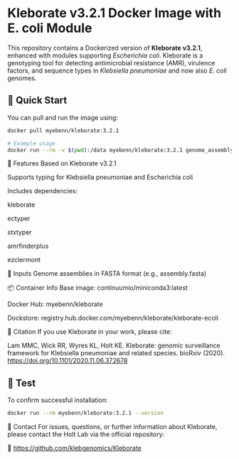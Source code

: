 # Kleborate v3.2.1 Docker Image with E. coli Module

This repository contains a Dockerized version of **Kleborate v3.2.1**, enhanced with modules supporting *Escherichia coli*. Kleborate is a genotyping tool for detecting antimicrobial resistance (AMR), virulence factors, and sequence types in *Klebsiella pneumoniae* and now also *E. coli* genomes.

## 🚀 Quick Start

You can pull and run the image using:

```bash
docker pull myebenn/kleborate:3.2.1

# Example usage
docker run --rm -v $(pwd):/data myebenn/kleborate:3.2.1 genome_assembly.fasta

```

🔧 Features
Based on Kleborate v3.2.1

Supports typing for Klebsiella pneumoniae and Escherichia coli

Includes dependencies:

kleborate

ectyper

stxtyper

amrfinderplus

ezclermont

📝 Inputs
Genome assemblies in FASTA format (e.g., assembly.fasta)

📦 Container Info
Base image: continuumio/miniconda3:latest

Docker Hub: myebenn/kleborate

Dockstore: registry.hub.docker.com/myebenn/kleborate/kleborate-ecoli

📖 Citation
If you use Kleborate in your work, please cite:

Lam MMC, Wick RR, Wyres KL, Holt KE. Kleborate: genomic surveillance framework for Klebsiella pneumoniae and related species. bioRxiv (2020). https://doi.org/10.1101/2020.11.06.372678

## 🧪 Test
To confirm successful installation:

```bash
docker run --rm myebenn/kleborate:3.2.1 --version
```

🙋 Contact
For issues, questions, or further information about Kleborate, please contact the Holt Lab via the official repository:

🔗 https://github.com/klebgenomics/Kleborate
